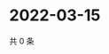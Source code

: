 # 2022-03-15

共 0 条

<!-- BEGIN WEIBO -->
<!-- 最后更新时间 Tue Mar 15 2022 22:17:32 GMT+0800 (China Standard Time) -->

<!-- END WEIBO -->
